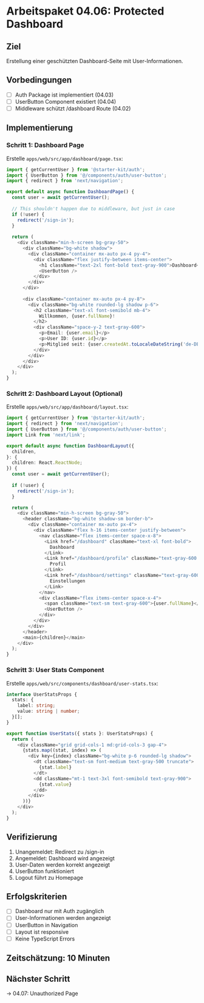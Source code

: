 # Arbeitspaket 04.06: Protected Dashboard

## Ziel
Erstellung einer geschützten Dashboard-Seite mit User-Informationen.

## Vorbedingungen
- [ ] Auth Package ist implementiert (04.03)
- [ ] UserButton Component existiert (04.04)
- [ ] Middleware schützt /dashboard Route (04.02)

## Implementierung

### Schritt 1: Dashboard Page
Erstelle `apps/web/src/app/dashboard/page.tsx`:

```typescript
import { getCurrentUser } from '@starter-kit/auth';
import { UserButton } from '@/components/auth/user-button';
import { redirect } from 'next/navigation';

export default async function DashboardPage() {
  const user = await getCurrentUser();
  
  // This shouldn't happen due to middleware, but just in case
  if (!user) {
    redirect('/sign-in');
  }
  
  return (
    <div className="min-h-screen bg-gray-50">
      <div className="bg-white shadow">
        <div className="container mx-auto px-4 py-4">
          <div className="flex justify-between items-center">
            <h1 className="text-2xl font-bold text-gray-900">Dashboard</h1>
            <UserButton />
          </div>
        </div>
      </div>
      
      <div className="container mx-auto px-4 py-8">
        <div className="bg-white rounded-lg shadow p-6">
          <h2 className="text-xl font-semibold mb-4">
            Willkommen, {user.fullName}!
          </h2>
          <div className="space-y-2 text-gray-600">
            <p>Email: {user.email}</p>
            <p>User ID: {user.id}</p>
            <p>Mitglied seit: {user.createdAt.toLocaleDateString('de-DE')}</p>
          </div>
        </div>
      </div>
    </div>
  );
}
```

### Schritt 2: Dashboard Layout (Optional)
Erstelle `apps/web/src/app/dashboard/layout.tsx`:

```typescript
import { getCurrentUser } from '@starter-kit/auth';
import { redirect } from 'next/navigation';
import { UserButton } from '@/components/auth/user-button';
import Link from 'next/link';

export default async function DashboardLayout({
  children,
}: {
  children: React.ReactNode;
}) {
  const user = await getCurrentUser();
  
  if (!user) {
    redirect('/sign-in');
  }

  return (
    <div className="min-h-screen bg-gray-50">
      <header className="bg-white shadow-sm border-b">
        <div className="container mx-auto px-4">
          <div className="flex h-16 items-center justify-between">
            <nav className="flex items-center space-x-8">
              <Link href="/dashboard" className="text-xl font-bold">
                Dashboard
              </Link>
              <Link href="/dashboard/profile" className="text-gray-600 hover:text-gray-900">
                Profil
              </Link>
              <Link href="/dashboard/settings" className="text-gray-600 hover:text-gray-900">
                Einstellungen
              </Link>
            </nav>
            <div className="flex items-center space-x-4">
              <span className="text-sm text-gray-600">{user.fullName}</span>
              <UserButton />
            </div>
          </div>
        </div>
      </header>
      <main>{children}</main>
    </div>
  );
}
```

### Schritt 3: User Stats Component
Erstelle `apps/web/src/components/dashboard/user-stats.tsx`:

```typescript
interface UserStatsProps {
  stats: {
    label: string;
    value: string | number;
  }[];
}

export function UserStats({ stats }: UserStatsProps) {
  return (
    <div className="grid grid-cols-1 md:grid-cols-3 gap-4">
      {stats.map((stat, index) => (
        <div key={index} className="bg-white p-6 rounded-lg shadow">
          <dt className="text-sm font-medium text-gray-500 truncate">
            {stat.label}
          </dt>
          <dd className="mt-1 text-3xl font-semibold text-gray-900">
            {stat.value}
          </dd>
        </div>
      ))}
    </div>
  );
}
```

## Verifizierung
1. Unangemeldet: Redirect zu /sign-in
2. Angemeldet: Dashboard wird angezeigt
3. User-Daten werden korrekt angezeigt
4. UserButton funktioniert
5. Logout führt zu Homepage

## Erfolgskriterien
- [ ] Dashboard nur mit Auth zugänglich
- [ ] User-Informationen werden angezeigt
- [ ] UserButton in Navigation
- [ ] Layout ist responsive
- [ ] Keine TypeScript Errors

## Zeitschätzung: 10 Minuten

## Nächster Schritt
→ 04.07: Unauthorized Page